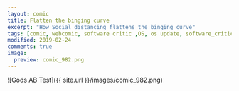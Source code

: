 ```yaml
---
layout: comic
title: Flatten the binging curve
excerpt: "How Social distancing flattens the binging curve"
tags: [comic, webcomic, software critic ,OS, os update, software_critic]
modified: 2019-02-24
comments: true
image:
  preview: comic_982.png
---
```


![Gods AB Test]({{ site.url }}/images/comic_982.png)  
